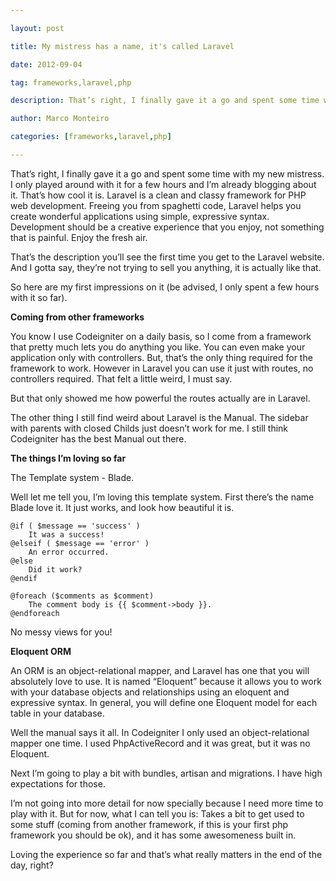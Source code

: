 ---
layout: post
title: My mistress has a name, it's called Laravel
date: 2012-09-04
tag: frameworks,laravel,php
description: That’s right, I finally gave it a go and spent some time with my new mistress. I only played around with it for a few hours and I’m already blogging
author: Marco Monteiro
categories: [frameworks,laravel,php]
---

That’s right, I finally gave it a go and spent some time with my new mistress. I only played around with it for a few hours and I’m already blogging about it. That’s how cool it is.
Laravel is a clean and classy framework for PHP web development. Freeing you from spaghetti code, Laravel helps you create wonderful applications using simple, expressive syntax. Development should be a creative experience that you enjoy, not something that is painful. Enjoy the fresh air.
<!--more-->
That’s the description you’ll see the first time you get to the Laravel website. And I gotta say, they’re not trying to sell you anything, it is actually like that.

So here are my first impressions on it (be advised, I only spent a few hours with it so far).

**Coming from other frameworks**

You know I use Codeigniter on a daily basis, so I come from a framework that pretty much lets you do anything you like. You can even make your application only with controllers. But, that’s the only thing required for the framework to work. However in Laravel you can use it just with routes, no controllers required. That felt a little weird, I must say.

But that only showed me how powerful the routes actually are in Laravel.

The other thing I still find weird about Laravel is the Manual. The sidebar with parents with closed Childs just doesn’t work for me. I still think Codeigniter has the best Manual out there.

**The things I’m loving so far**

The Template system - Blade.

Well let me tell you, I’m loving this template system. First there’s the name Blade love it. It just works, and look how beautiful it is. 

	@if ( $message == 'success' )
		It was a success!
	@elseif ( $message == 'error' )
		An error occurred.
	@else
		Did it work?
	@endif
	 
	@foreach ($comments as $comment)
		The comment body is {{ $comment->body }}.
	@endforeach

No messy views for you!

**Eloquent ORM**

An ORM is an object-relational mapper, and Laravel has one that you will absolutely love to use. It is named “Eloquent” because it allows you to work with your database objects and relationships using an eloquent and expressive syntax. In general, you will define one Eloquent model for each table in your database. 

Well the manual says it all. In Codeigniter I only used an object-relational mapper one time. I used PhpActiveRecord and it was great, but it was no Eloquent.

Next I’m going to play a bit with bundles, artisan and migrations. I have high expectations for those.

I’m not going into more detail for now specially because I need more time to play with it. But for now, what I can tell you is: Takes a bit to get used to some stuff (coming from another framework, if this is your first php framework you should be ok), and it has some awesomeness built in. 

Loving the experience so far and that’s what really matters in the end of the day, right?
